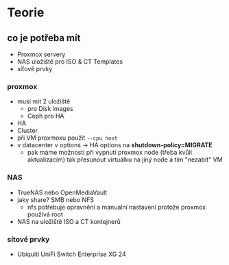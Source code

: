 # Teorie

## co je potřeba mít

- Proxmox servery
- NAS uložiště pro ISO & CT Templates
- síťově prvky


### proxmox

- musí mít 2 uložiště
  - pro Disk images
  - Ceph pro HA
- HA
- Cluster
- při VM proxmoxu použít `--cpu host`
- v datacenter v options -> HA options na **shutdown-policy=MIGRATE**
  - pak máme možnosti při vypnutí proxmox node (třeba kvůli aktualizacím) tak přesunout virtuálku na jiný node a tím "nezabít" VM

### NAS

- TrueNAS nebo OpenMediaVault
- jaky share? SMB nebo NFS
  - nfs potřebuje opravnění a manualní nastavení protože proxmox používá root 
- NAS na uložiště ISO a CT kontejnerů 


### sítové prvky

-  Ubiquiti UniFi Switch Enterprise XG 24 